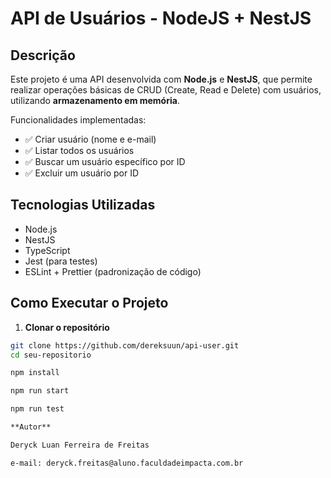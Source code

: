 # API de Usuários - NodeJS + NestJS

## Descrição

Este projeto é uma API desenvolvida com **Node.js** e **NestJS**, que permite realizar operações básicas de CRUD (Create, Read e Delete) com usuários, utilizando **armazenamento em memória**.

Funcionalidades implementadas:
- ✅ Criar usuário (nome e e-mail)
- ✅ Listar todos os usuários
- ✅ Buscar um usuário específico por ID
- ✅ Excluir um usuário por ID

## Tecnologias Utilizadas

- Node.js
- NestJS
- TypeScript
- Jest (para testes)
- ESLint + Prettier (padronização de código)

## Como Executar o Projeto

1. **Clonar o repositório**
```bash
git clone https://github.com/dereksuun/api-user.git
cd seu-repositorio

npm install

npm run start

npm run test

**Autor**

Deryck Luan Ferreira de Freitas

e-mail: deryck.freitas@aluno.faculdadeimpacta.com.br